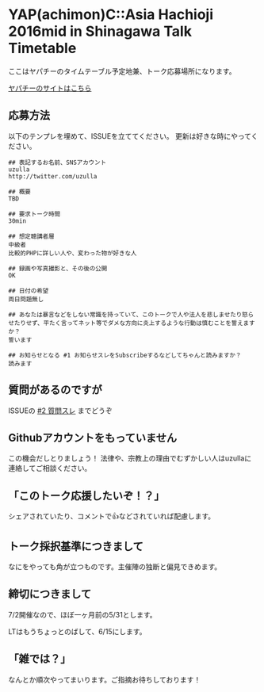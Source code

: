 # YAP(achimon)C::Asia Hachioji 2016mid in Shinagawa Talk Timetable

ここはヤパチーのタイムテーブル予定地兼、トーク応募場所になります。

[ヤパチーのサイトはこちら](http://yapcasia8oji-2016mid.hachiojipm.org/)

## 応募方法

以下のテンプレを埋めて、ISSUEを立ててください。
更新は好きな時にやってください。

```
## 表記するお名前、SNSアカウント
uzulla
http://twitter.com/uzulla

## 概要
TBD

## 要求トーク時間
30min

## 想定聴講者層
中級者
比較的PHPに詳しい人や、変わった物が好きな人

## 録画や写真撮影と、その後の公開
OK

## 日付の希望
両日問題無し

## あなたは暴言などをしない常識を持っていて、このトークで人や法人を悲しませたり怒らせたりせず、平たく言ってネット等でダメな方向に炎上するような行動は慎むことを誓えますか？
誓います

## お知らせとなる #1 お知らせスレをSubscribeするなどしてちゃんと読みますか？
読みます
```

## 質問があるのですが

ISSUEの [#2 質問スレ](https://github.com/hachiojipm/yapcasia-8oji-2016mid-timetable/issues/2) までどうぞ

## Githubアカウントをもっていません

この機会だしとりましょう！
法律や、宗教上の理由でむずかしい人はuzullaに連絡してご相談ください。

## 「このトーク応援したいぞ！？」

シェアされていたり、コメントで:+1:などされていれば配慮します。

## トーク採択基準につきまして

なにをやっても角が立つものです。主催陣の独断と偏見できめます。

## 締切につきまして

7/2開催なので、ほぼ一ヶ月前の5/31とします。

LTはもうちょっとのばして、6/15にします。

## 「雑では？」

なんとか順次やってまいります。ご指摘お待ちしております！

